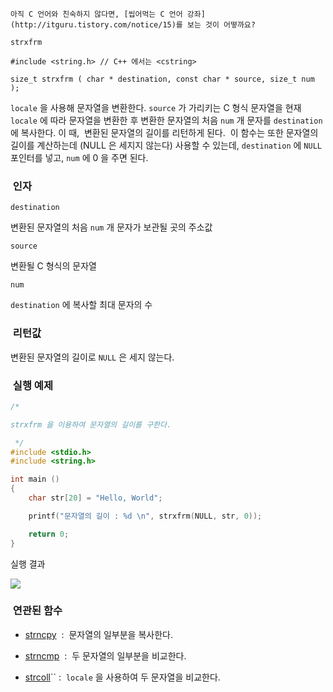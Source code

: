 


```warning
아직 C 언어와 친숙하지 않다면, [씹어먹는 C 언어 강좌](http://itguru.tistory.com/notice/15)를 보는 것이 어떻까요?

```

`strxfrm`



```info
#include <string.h> // C++ 에서는 <cstring>

size_t strxfrm ( char * destination, const char * source, size_t num );
```


`locale` 을 사용해 문자열을 변환한다.
`source` 가 가리키는 C 형식 문자열을 현재 `locale` 에 따라 문자열을 변환한 후 변환한 문자열의 처음 `num` 개 문자를 `destination` 에 복사한다. 이 때,  변환된 문자열의 길이를 리턴하게 된다.  이 함수는 또한 문자열의 길이를 계산하는데 (NULL 은 세지지 않는다) 사용할 수 있는데, `destination` 에 `NULL` 포인터를 넣고, `num` 에 0 을 주면 된다.



###  인자




`destination`

변환된 문자열의 처음 `num` 개 문자가 보관될 곳의 주소값

`source`

변환될 C 형식의 문자열

`num`

`destination` 에 복사할 최대 문자의 수



###  리턴값




변환된 문자열의 길이로 `NULL` 은 세지 않는다.



###  실행 예제


```cpp
/*

strxfrm 을 이용하여 문자열의 길이를 구한다.

 */
#include <stdio.h>
#include <string.h>

int main ()
{
    char str[20] = "Hello, World";

    printf("문자열의 길이 : %d \n", strxfrm(NULL, str, 0));

    return 0;
}
```


실행 결과


![](http://img1.daumcdn.net/thumb/R1920x0/?fname=http%3A%2F%2Fcfile9.uf.tistory.com%2Fimage%2F186A6F1C4C54E5888668F1)




###  연관된 함수


*  [strncpy](http://itguru.tistory.com/80)  :  문자열의 일부분을 복사한다.



*  [strncmp](http://itguru.tistory.com/90)  :  두 문자열의 일부분을 비교한다.

*  [strcoll](http://itguru.tistory.com/86)`` :  `locale` 을 사용하여 두 문자열을 비교한다.





